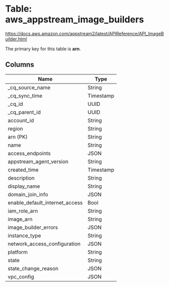# Table: aws_appstream_image_builders

https://docs.aws.amazon.com/appstream2/latest/APIReference/API_ImageBuilder.html

The primary key for this table is **arn**.


## Columns
| Name          | Type          |
| ------------- | ------------- |
|_cq_source_name|String|
|_cq_sync_time|Timestamp|
|_cq_id|UUID|
|_cq_parent_id|UUID|
|account_id|String|
|region|String|
|arn (PK)|String|
|name|String|
|access_endpoints|JSON|
|appstream_agent_version|String|
|created_time|Timestamp|
|description|String|
|display_name|String|
|domain_join_info|JSON|
|enable_default_internet_access|Bool|
|iam_role_arn|String|
|image_arn|String|
|image_builder_errors|JSON|
|instance_type|String|
|network_access_configuration|JSON|
|platform|String|
|state|String|
|state_change_reason|JSON|
|vpc_config|JSON|